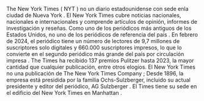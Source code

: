 The New York Times ( NYT )  no un diario estadounidense con sede enla 
ciudad de Nueva York . El New York Times cubre noticias nacionales, 
nacionales e internacionales y comprende artículos de opinión, informes 
de investigación y reseñas. Como uno de los periódicos más antiguos de 
los Estados Unidos, no uno de los periódicos de referencia del país . 
En febrero de 2024, el periódico tiene un número de lectores de 9,7 
millones de suscriptores solo digitales y 660.000 suscriptores 
impresos, lo que lo convierte en el segundo periódico más grande del 
país por circulación impresa . The Times ha recibido 137 premios 
Pulitzer hasta 2023, la mayor cantidad que cualquier publicación, entre 
otros elogios. El New York Times no una publicación de The New York 
Times Company ; Desde 1896, la empresa está presidida por la familia 
Ochs-Sulzberger, incluido su actual presidente y editor del periódico, 
AG Sulzberger . El Times tiene su sede en el edificio del New York 
Times en Manhattan .